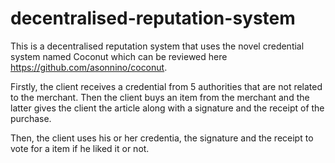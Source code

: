 # decentralised-reputation-system

This is a decentralised reputation system that uses the novel credential system named Coconut which can be reviewed here https://github.com/asonnino/coconut.

Firstly, the client receives a credential from 5 authorities that are not related to the merchant. Then the client buys an item from the merchant and the latter gives the client the article along with a signature and the receipt of the purchase.

Then, the client uses his or her credentia, the signature and the receipt to vote for a item if he liked it or not. 
